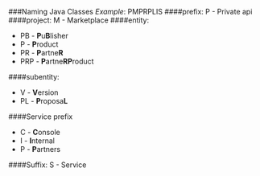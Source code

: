 ###Naming Java Classes
*Example*: PMPRPLIS
####prefix:
P - Private api
####project:
M - Marketplace
####entity:
* PB - **P**u**B**lisher
* P - **P**roduct
* PR - **P**artne**R**
* PRP - **P**artne**RP**roduct

####subentity:
* V - **V**ersion
* PL - **P**roposa**L**

####Service prefix
* C - **C**onsole
* I - **I**nternal
* P - **P**artners

####Suffix:
S - Service